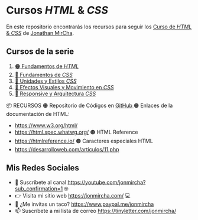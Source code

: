 # Cursos _HTML_ & _CSS_

En este repositorio encontrarás los recursos para seguir los [Curso de _HTML_ & _CSS_](https://www.youtube.com/playlist?list=PLvq-jIkSeTUZYcX9SYwVe7f66afwd9qk_) de [Jonathan MirCha](https://jonmircha.com/).

## Cursos de la serie

1. [🟠 Fundamentos de _HTML_](https://www.youtube.com/watch?v=-oK6zL01fNM)
2. [🔵 Fundamentos de _CSS_](https://www.youtube.com/watch?v=K3xmRF8ab1o)
3. [🔵 Unidades y Estilos _CSS_](https://www.youtube.com/watch?v=p_lT7AgpEMU)
4. [🔵 Efectos Visuales y Movimiento en _CSS_](https://www.youtube.com/watch?v=mVhoGXkDbMw)
5. [🔴 Responsive y Arquitectura _CSS_](https://www.youtube.com/watch?v=udGrXWeJp1Y)

📦 RECURSOS
🟠 Repositorio de Códigos en [ GitHub ](https://github.com/jonmircha/youtube-html-css)
🟠 Enlaces de la documentación de HTML:
  - https://www.w3.org/html/
  - https://html.spec.whatwg.org/
🟠 HTML Reference
  - https://htmlreference.io/
🟠 Caracteres especiales HTML
  - https://desarrolloweb.com/articulos/11.php

## Mis Redes Sociales

- 🔔 Suscríbete al canal https://youtube.com/jonmircha?sub_confirmation=1 🤓
- 👉 Visita mi sitio web https://jonmircha.com/ 💻
- 🌮 ¿Me invítas un taco? https://www.paypal.me/jonmircha
- 📫 Suscríbete a mi lista de correo https://tinyletter.com/jonmircha/
